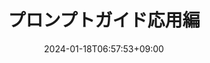 ---
weight: 50
title: "プロンプトガイド応用編"
description: "生成AIをもっと使ってみる"
icon: "Nature"
date: "2024-01-18T06:57:53+09:00"
lastmod: "2024-01-18T06:57:53+09:00"
draft: false
toc: true
---